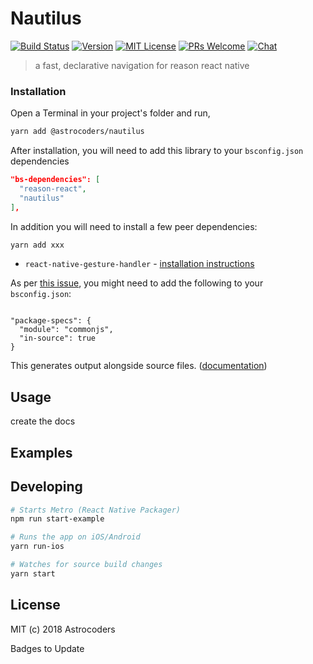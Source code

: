 # Nautilus

[![Build Status][build-badge]][build]
[![Version][version-badge]][package]
[![MIT License][license-badge]][license]
[![PRs Welcome][prs-welcome-badge]][prs-welcome]
[![Chat][chat-badge]][chat]

> a fast, declarative navigation for reason react native

### Installation

Open a Terminal in your project's folder and run,

```sh
yarn add @astrocoders/nautilus
```

After installation, you will need to add this library to your `bsconfig.json` dependencies

```json
"bs-dependencies": [
  "reason-react",
  "nautilus"
],
```

In addition you will need to install a few peer dependencies:

```sh
yarn add xxx
```

* `react-native-gesture-handler` - [installation instructions](https://github.com/kmagiera/react-native-gesture-handler#installation)

As per [this issue](https://github.com/callstackincubator/rebolt-navigation/issues/103), you might need to add the following to your `bsconfig.json`:

```

"package-specs": {
  "module": "commonjs",
  "in-source": true
}

```
This generates output alongside source files. ([documentation](https://bucklescript.github.io/docs/en/build-configuration.html#package-specs))


## Usage

create the docs

## Examples


## Developing

```sh
# Starts Metro (React Native Packager)
npm run start-example

# Runs the app on iOS/Android
yarn run-ios

# Watches for source build changes
yarn start
```

## License

MIT (c) 2018 Astrocoders

Badges to Update
<!-- badges -->
[build-badge]: https://img.shields.io/circleci/project/github/callstackincubator/rebolt-navigation/master.svg?style=flat-square
[build]: https://circleci.com/gh/callstackincubator/rebolt-navigation
[version-badge]: https://img.shields.io/npm/v/rebolt-navigation.svg?style=flat-square
[package]: https://www.npmjs.com/package/rebolt-navigation
[license-badge]: https://img.shields.io/npm/l/rebolt-navigation.svg?style=flat-square
[license]: https://opensource.org/licenses/MIT
[prs-welcome-badge]: https://img.shields.io/badge/PRs-welcome-brightgreen.svg?style=flat-square
[prs-welcome]: http://makeapullrequest.com
[chat-badge]: https://img.shields.io/discord/426714625279524876.svg?style=flat-square&colorB=758ED3
[chat]: https://discord.gg/zwR2Cdh
